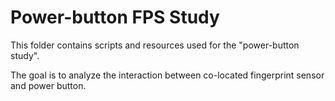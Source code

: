 # Power-button FPS Study

This folder contains scripts and resources used for the "power-button study".

The goal is to analyze the interaction between co-located fingerprint sensor
and power button.

